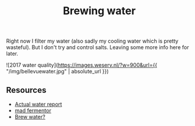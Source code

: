 ﻿---
layout: post
title: Brewing water
tags: [ beer ]
---
Right now I filter my water (also sadly my cooling water which is pretty wasteful). But I don't try and control salts. Leaving some more info here for later. 

![2017 water quality](https://images.weserv.nl/?w=900&url={{ "/img/bellevuewater.jpg" | absolute_url }})

## Resources
- [Actual water report](https://utilities.bellevuewa.gov/UserFiles/Servers/Server_4779004/File/Utilities/Reports/Water%20Quality%20Report/2018/2018%20Bellevue%20Water%20Quality%20Report%20-%20English.pdf)
- [mad fermentor](https://www.themadfermentationist.com/2008/09/i-think-that-water-treatment-has-made.html)
- [Brew water?](http://www.brewater.net/)
